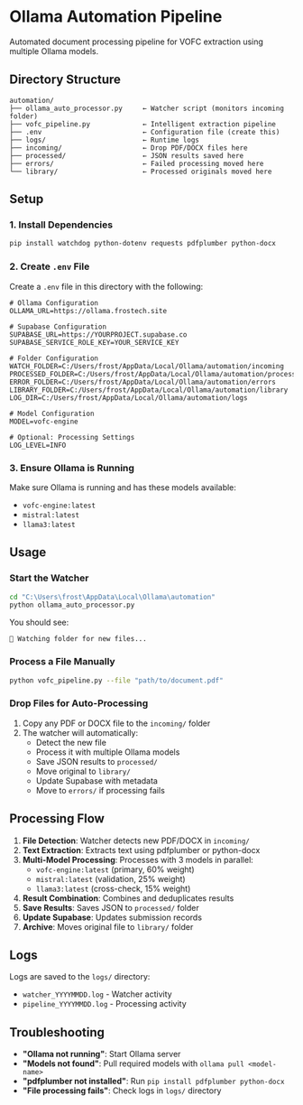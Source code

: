 # Ollama Automation Pipeline

Automated document processing pipeline for VOFC extraction using multiple Ollama models.

## Directory Structure

```
automation/
├── ollama_auto_processor.py     ← Watcher script (monitors incoming folder)
├── vofc_pipeline.py             ← Intelligent extraction pipeline
├── .env                         ← Configuration file (create this)
├── logs/                        ← Runtime logs
├── incoming/                    ← Drop PDF/DOCX files here
├── processed/                   ← JSON results saved here
├── errors/                      ← Failed processing moved here
└── library/                     ← Processed originals moved here
```

## Setup

### 1. Install Dependencies

```bash
pip install watchdog python-dotenv requests pdfplumber python-docx
```

### 2. Create `.env` File

Create a `.env` file in this directory with the following:

```env
# Ollama Configuration
OLLAMA_URL=https://ollama.frostech.site

# Supabase Configuration
SUPABASE_URL=https://YOURPROJECT.supabase.co
SUPABASE_SERVICE_ROLE_KEY=YOUR_SERVICE_KEY

# Folder Configuration
WATCH_FOLDER=C:/Users/frost/AppData/Local/Ollama/automation/incoming
PROCESSED_FOLDER=C:/Users/frost/AppData/Local/Ollama/automation/processed
ERROR_FOLDER=C:/Users/frost/AppData/Local/Ollama/automation/errors
LIBRARY_FOLDER=C:/Users/frost/AppData/Local/Ollama/automation/library
LOG_DIR=C:/Users/frost/AppData/Local/Ollama/automation/logs

# Model Configuration
MODEL=vofc-engine

# Optional: Processing Settings
LOG_LEVEL=INFO
```

### 3. Ensure Ollama is Running

Make sure Ollama is running and has these models available:
- `vofc-engine:latest`
- `mistral:latest`
- `llama3:latest`

## Usage

### Start the Watcher

```bash
cd "C:\Users\frost\AppData\Local\Ollama\automation"
python ollama_auto_processor.py
```

You should see:
```
📡 Watching folder for new files...
```

### Process a File Manually

```bash
python vofc_pipeline.py --file "path/to/document.pdf"
```

### Drop Files for Auto-Processing

1. Copy any PDF or DOCX file to the `incoming/` folder
2. The watcher will automatically:
   - Detect the new file
   - Process it with multiple Ollama models
   - Save JSON results to `processed/`
   - Move original to `library/`
   - Update Supabase with metadata
   - Move to `errors/` if processing fails

## Processing Flow

1. **File Detection**: Watcher detects new PDF/DOCX in `incoming/`
2. **Text Extraction**: Extracts text using pdfplumber or python-docx
3. **Multi-Model Processing**: Processes with 3 models in parallel:
   - `vofc-engine:latest` (primary, 60% weight)
   - `mistral:latest` (validation, 25% weight)
   - `llama3:latest` (cross-check, 15% weight)
4. **Result Combination**: Combines and deduplicates results
5. **Save Results**: Saves JSON to `processed/` folder
6. **Update Supabase**: Updates submission records
7. **Archive**: Moves original file to `library/` folder

## Logs

Logs are saved to the `logs/` directory:
- `watcher_YYYYMMDD.log` - Watcher activity
- `pipeline_YYYYMMDD.log` - Processing activity

## Troubleshooting

- **"Ollama not running"**: Start Ollama server
- **"Models not found"**: Pull required models with `ollama pull <model-name>`
- **"pdfplumber not installed"**: Run `pip install pdfplumber python-docx`
- **"File processing fails"**: Check logs in `logs/` directory

